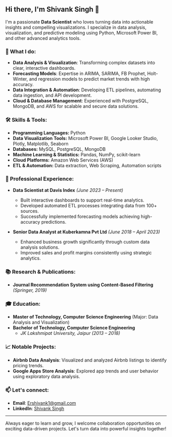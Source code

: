 ## Hi there, I'm Shivank Singh 👋

I'm a passionate **Data Scientist** who loves turning data into actionable insights and compelling visualizations. I specialize in data analysis, visualization, and predictive modeling using Python, Microsoft Power BI, and other advanced analytics tools.

### 🌱 What I do:
- **Data Analysis & Visualization**: Transforming complex datasets into clear, interactive dashboards.
- **Forecasting Models**: Expertise in ARIMA, SARIMA, FB Prophet, Holt-Winter, and regression models to predict market trends with high accuracy.
- **Data Integration & Automation**: Developing ETL pipelines, automating data ingestion, and API development.
- **Cloud & Database Management**: Experienced with PostgreSQL, MongoDB, and AWS for scalable and secure data solutions.

### 🛠 Skills & Tools:

- **Programming Languages:** Python
- **Data Visualization Tools:** Microsoft Power BI, Google Looker Studio, Plotly, Matplotlib, Seaborn
- **Databases:** MySQL, PostgreSQL, MongoDB
- **Machine Learning & Statistics:** Pandas, NumPy, scikit-learn
- **Cloud Platforms:** Amazon Web Services (AWS)
- **ETL & Automation:** Data extraction, Web Scraping, Automation scripts

### 🚀 Professional Experience:
- **Data Scientist at Davis Index** *(June 2023 – Present)*
  - Built interactive dashboards to support real-time analytics.
  - Developed automated ETL processes integrating data from 100+ sources.
  - Successfully implemented forecasting models achieving high-accuracy predictions.

- **Senior Data Analyst at Kuberkamna Pvt Ltd** *(June 2018 – April 2023)*
  - Enhanced business growth significantly through custom data analysis solutions.
  - Improved sales and profit margins consistently using strategic analytics.

### 📚 Research & Publications:
- **Journal Recommendation System using Content-Based Filtering** *(Springer, 2019)*

### 🎓 Education:
- **Master of Technology, Computer Science Engineering** (Major: Data Analysis and Visualization)
- **Bachelor of Technology, Computer Science Engineering**
  - *JK Lakshmipat University, Jaipur (2013 – 2018)*

### 📈 Notable Projects:
- **Airbnb Data Analysis**: Visualized and analyzed Airbnb listings to identify pricing trends.
- **Google Apps Store Analysis**: Explored app trends and user behavior using exploratory data analysis.

### 📫 Let's connect:
- **Email**: [Ershivank1@gmail.com](mailto:Ershivank1@gmail.com)
- **LinkedIn**: [Shivank Singh](https://www.linkedin.com/in/shivank-singh-092987113)

---

Always eager to learn and grow, I welcome collaboration opportunities on exciting data-driven projects. Let's turn data into powerful insights together!

